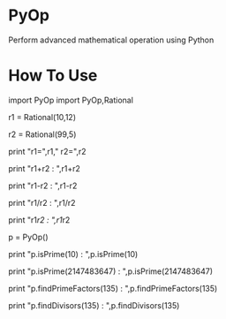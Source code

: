 PyOp
====

Perform advanced mathematical operation using Python





How To Use
==========
import PyOp import PyOp,Rational

r1 = Rational(10,12)

r2 = Rational(99,5)

print "r1=",r1," r2=",r2

print "r1+r2 : ",r1+r2

print "r1-r2 : ",r1-r2

print "r1/r2 : ",r1/r2

print "r1*r2 : ",r1*r2
    
p = PyOp()

print "p.isPrime(10) : ",p.isPrime(10)

print "p.isPrime(2147483647) : ",p.isPrime(2147483647)

print "p.findPrimeFactors(135) : ",p.findPrimeFactors(135)

print "p.findDivisors(135) : ",p.findDivisors(135)
